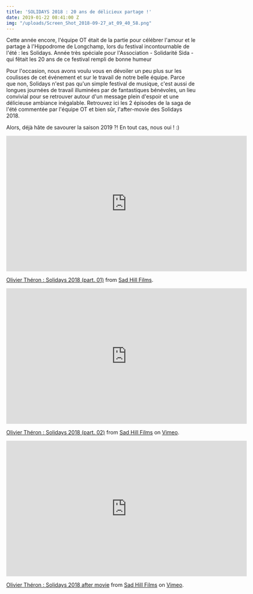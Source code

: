 ```yaml
---
title: 'SOLIDAYS 2018 : 20 ans de délicieux partage !'
date: 2019-01-22 08:41:00 Z
img: "/uploads/Screen_Shot_2018-09-27_at_09_40_58.png"
---
```


Cette année encore, l'équipe OT était de la partie pour célébrer l'amour et le partage à l'Hippodrome de Longchamp, lors du festival incontournable de l'été : les Solidays.
Année très spéciale pour l'Association - Solidarité Sida - qui fêtait les 20 ans de ce festival rempli de bonne humeur 

Pour l'occasion, nous avons voulu vous en dévoiler un peu plus sur les coulisses de cet événement et sur le travail de notre belle équipe.
Parce que non, Solidays n'est pas qu'un simple festival de musique, c'est aussi de longues journées de travail illuminées par de fantastiques bénévoles, un lieu convivial pour se retrouver autour d'un message plein d'espoir et une délicieuse ambiance inégalable.
Retrouvez ici les 2 épisodes de la saga de l'été commentée par l'équipe OT et bien sûr, l'after-movie des Solidays 2018.

Alors, déjà hâte de savourer la saison 2019 ?! En tout cas, nous oui ! :)

<iframe src="https://player.vimeo.com/video/277545380" width="640" height="360" frameborder="0" webkitallowfullscreen mozallowfullscreen allowfullscreen></iframe>

<p><a href="https://vimeo.com/277545380">Olivier Théron : Solidays 2018 (part. 01)</a> from <a href="https://vimeo.com/sadhillfilms">Sad Hill Films</a>.</p>

<iframe src="https://player.vimeo.com/video/280748267" width="640" height="360" frameborder="0" webkitallowfullscreen mozallowfullscreen allowfullscreen></iframe>
<p><a href="https://vimeo.com/280748267">Olivier Théron : Solidays 2018 (part. 02)</a> from <a href="https://vimeo.com/sadhillfilms">Sad Hill Films</a> on <a href="https://vimeo.com">Vimeo</a>.</p>

<iframe src="https://player.vimeo.com/video/282275414" width="640" height="360" frameborder="0" webkitallowfullscreen mozallowfullscreen allowfullscreen></iframe>
<p><a href="https://vimeo.com/282275414">Olivier Théron : Solidays 2018 after movie</a> from <a href="https://vimeo.com/sadhillfilms">Sad Hill Films</a> on <a href="https://vimeo.com">Vimeo</a>.</p>